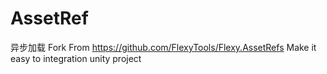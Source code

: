 # AssetRef
异步加载
Fork From https://github.com/FlexyTools/Flexy.AssetRefs
Make it easy to integration unity project
